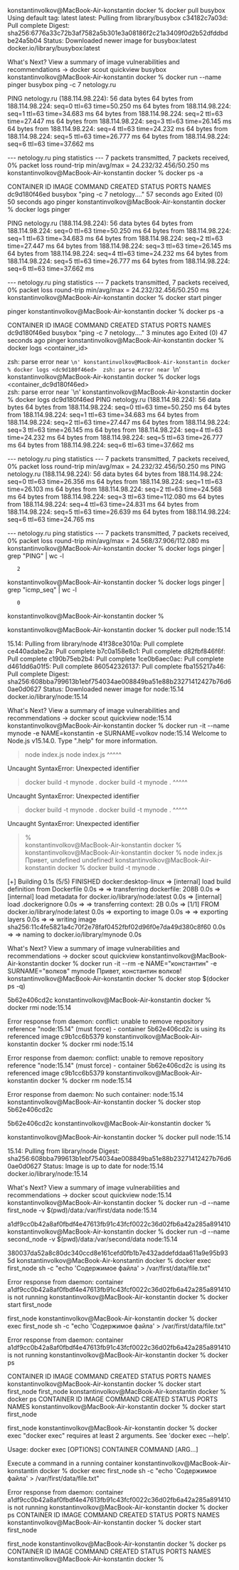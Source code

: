 <!-- Задание 1 - Docker CLI -->
konstantinvolkov@MacBook-Air-konstantin docker % docker pull busybox
Using default tag: latest
latest: Pulling from library/busybox
c34182c7a03d: Pull complete 
Digest: sha256:6776a33c72b3af7582a5b301e3a08186f2c21a3409f0d2b52dfddbdbe24a5b04
Status: Downloaded newer image for busybox:latest
docker.io/library/busybox:latest

What's Next?
  View a summary of image vulnerabilities and recommendations → docker scout quickview busybox
konstantinvolkov@MacBook-Air-konstantin docker % docker run --name pinger busybox ping -c 7 netology.ru

PING netology.ru (188.114.98.224): 56 data bytes
64 bytes from 188.114.98.224: seq=0 ttl=63 time=50.250 ms
64 bytes from 188.114.98.224: seq=1 ttl=63 time=34.683 ms
64 bytes from 188.114.98.224: seq=2 ttl=63 time=27.447 ms
64 bytes from 188.114.98.224: seq=3 ttl=63 time=26.145 ms
64 bytes from 188.114.98.224: seq=4 ttl=63 time=24.232 ms
64 bytes from 188.114.98.224: seq=5 ttl=63 time=26.777 ms
64 bytes from 188.114.98.224: seq=6 ttl=63 time=37.662 ms

--- netology.ru ping statistics ---
7 packets transmitted, 7 packets received, 0% packet loss
round-trip min/avg/max = 24.232/32.456/50.250 ms
konstantinvolkov@MacBook-Air-konstantin docker % docker ps -a

CONTAINER ID   IMAGE     COMMAND                  CREATED          STATUS                      PORTS     NAMES
dc9d180f46ed   busybox   "ping -c 7 netology.…"   57 seconds ago   Exited (0) 50 seconds ago             pinger
konstantinvolkov@MacBook-Air-konstantin docker % docker logs pinger

PING netology.ru (188.114.98.224): 56 data bytes
64 bytes from 188.114.98.224: seq=0 ttl=63 time=50.250 ms
64 bytes from 188.114.98.224: seq=1 ttl=63 time=34.683 ms
64 bytes from 188.114.98.224: seq=2 ttl=63 time=27.447 ms
64 bytes from 188.114.98.224: seq=3 ttl=63 time=26.145 ms
64 bytes from 188.114.98.224: seq=4 ttl=63 time=24.232 ms
64 bytes from 188.114.98.224: seq=5 ttl=63 time=26.777 ms
64 bytes from 188.114.98.224: seq=6 ttl=63 time=37.662 ms

--- netology.ru ping statistics ---
7 packets transmitted, 7 packets received, 0% packet loss
round-trip min/avg/max = 24.232/32.456/50.250 ms
konstantinvolkov@MacBook-Air-konstantin docker % docker start pinger

pinger
konstantinvolkov@MacBook-Air-konstantin docker % docker ps -a

CONTAINER ID   IMAGE     COMMAND                  CREATED         STATUS                      PORTS     NAMES
dc9d180f46ed   busybox   "ping -c 7 netology.…"   3 minutes ago   Exited (0) 47 seconds ago             pinger
konstantinvolkov@MacBook-Air-konstantin docker % docker logs <container_id>                       

zsh: parse error near `\n'
konstantinvolkov@MacBook-Air-konstantin docker % docker logs <dc9d180f46ed> 
zsh: parse error near `\n'
konstantinvolkov@MacBook-Air-konstantin docker % docker logs <container_dc9d180f46ed>   
zsh: parse error near `\n'
konstantinvolkov@MacBook-Air-konstantin docker % docker logs dc9d180f46ed 
PING netology.ru (188.114.98.224): 56 data bytes
64 bytes from 188.114.98.224: seq=0 ttl=63 time=50.250 ms
64 bytes from 188.114.98.224: seq=1 ttl=63 time=34.683 ms
64 bytes from 188.114.98.224: seq=2 ttl=63 time=27.447 ms
64 bytes from 188.114.98.224: seq=3 ttl=63 time=26.145 ms
64 bytes from 188.114.98.224: seq=4 ttl=63 time=24.232 ms
64 bytes from 188.114.98.224: seq=5 ttl=63 time=26.777 ms
64 bytes from 188.114.98.224: seq=6 ttl=63 time=37.662 ms

--- netology.ru ping statistics ---
7 packets transmitted, 7 packets received, 0% packet loss
round-trip min/avg/max = 24.232/32.456/50.250 ms
PING netology.ru (188.114.98.224): 56 data bytes
64 bytes from 188.114.98.224: seq=0 ttl=63 time=26.356 ms
64 bytes from 188.114.98.224: seq=1 ttl=63 time=26.103 ms
64 bytes from 188.114.98.224: seq=2 ttl=63 time=24.568 ms
64 bytes from 188.114.98.224: seq=3 ttl=63 time=112.080 ms
64 bytes from 188.114.98.224: seq=4 ttl=63 time=24.831 ms
64 bytes from 188.114.98.224: seq=5 ttl=63 time=26.639 ms
64 bytes from 188.114.98.224: seq=6 ttl=63 time=24.765 ms

--- netology.ru ping statistics ---
7 packets transmitted, 7 packets received, 0% packet loss
round-trip min/avg/max = 24.568/37.906/112.080 ms
konstantinvolkov@MacBook-Air-konstantin docker % docker logs pinger | grep "PING" | wc -l

       2
konstantinvolkov@MacBook-Air-konstantin docker % docker logs pinger | grep "icmp_seq" | wc -l

       0
konstantinvolkov@MacBook-Air-konstantin docker % 

<!-- уровень понимания происходящего -0% -->

<!-- Задание 2 - Environment Variables -->

konstantinvolkov@MacBook-Air-konstantin docker % docker pull node:15.14

15.14: Pulling from library/node
41f38ce3010a: Pull complete 
ce440adabe2a: Pull complete 
b7c0a158e8c1: Pull complete 
d82fbf846f6f: Pull complete 
c190b75eb2b4: Pull complete 
1ce0b6aec0ac: Pull complete 
d461dd6a01f5: Pull complete 
860542326137: Pull complete 
fba155217a46: Pull complete 
Digest: sha256:608bba799613b1ebf754034ae008849ba51e88b23271412427b76d60ae0d0627
Status: Downloaded newer image for node:15.14
docker.io/library/node:15.14

What's Next?
  View a summary of image vulnerabilities and recommendations → docker scout quickview node:15.14
konstantinvolkov@MacBook-Air-konstantin docker % docker run -it --name mynode -e NAME=konstantin  -e SURNAME=volkov  node:15.14
Welcome to Node.js v15.14.0.
Type ".help" for more information.
> node index.js
node index.js
     ^^^^^

Uncaught SyntaxError: Unexpected identifier
> docker build -t mynode .
docker build -t mynode .
       ^^^^^

Uncaught SyntaxError: Unexpected identifier
> docker build -t mynode .
docker build -t mynode .
       ^^^^^

Uncaught SyntaxError: Unexpected identifier
> %                                                                                      
konstantinvolkov@MacBook-Air-konstantin docker % 
konstantinvolkov@MacBook-Air-konstantin docker % node index.js
Привет, undefined undefined!
konstantinvolkov@MacBook-Air-konstantin docker % docker build -t mynode .

[+] Building 0.1s (5/5) FINISHED                                  docker:desktop-linux
 => [internal] load build definition from Dockerfile                              0.0s
 => => transferring dockerfile: 208B                                              0.0s
 => [internal] load metadata for docker.io/library/node:latest                    0.0s
 => [internal] load .dockerignore                                                 0.0s
 => => transferring context: 2B                                                   0.0s
 => [1/1] FROM docker.io/library/node:latest                                      0.0s
 => exporting to image                                                            0.0s
 => => exporting layers                                                           0.0s
 => => writing image sha256:11c4fe5821a4c70f2e78faf0452fbf02d96f0e7da49d380c8f60  0.0s
 => => naming to docker.io/library/mynode                                         0.0s

What's Next?
  View a summary of image vulnerabilities and recommendations → docker scout quickview
konstantinvolkov@MacBook-Air-konstantin docker % docker run -it --rm -e NAME="константин" -e SURNAME="волков" mynode
Привет, константин волков!
konstantinvolkov@MacBook-Air-konstantin docker % docker stop $(docker ps -q)

5b62e406cd2c
konstantinvolkov@MacBook-Air-konstantin docker % docker rmi node:15.14          

Error response from daemon: conflict: unable to remove repository reference "node:15.14" (must force) - container 5b62e406cd2c is using its referenced image c9b1cc6b5379
konstantinvolkov@MacBook-Air-konstantin docker % docker rmi node:15.14

Error response from daemon: conflict: unable to remove repository reference "node:15.14" (must force) - container 5b62e406cd2c is using its referenced image c9b1cc6b5379
konstantinvolkov@MacBook-Air-konstantin docker % docker rm  node:15.14

Error response from daemon: No such container: node:15.14
konstantinvolkov@MacBook-Air-konstantin docker % docker stop 5b62e406cd2c  

5b62e406cd2c
konstantinvolkov@MacBook-Air-konstantin docker % 

<!-- Задание 3 - Volumes -->

konstantinvolkov@MacBook-Air-konstantin docker % docker pull node:15.14

15.14: Pulling from library/node
Digest: sha256:608bba799613b1ebf754034ae008849ba51e88b23271412427b76d60ae0d0627
Status: Image is up to date for node:15.14
docker.io/library/node:15.14

What's Next?
  View a summary of image vulnerabilities and recommendations → docker scout quickview node:15.14
konstantinvolkov@MacBook-Air-konstantin docker % docker run -d --name first_node -v $(pwd)/data:/var/first/data node:15.14

a1df9cc0b42a8af0fbdf4e47613fb91c43fcf0022c36d02fb6a42a285a891410
konstantinvolkov@MacBook-Air-konstantin docker % docker run -d --name second_node -v $(pwd)/data:/var/second/data node:15.14

380037da52a8c80dc340ccd8e161cefd0fb1b7e432addefddaa611a9e95b935d
konstantinvolkov@MacBook-Air-konstantin docker % docker exec first_node sh -c "echo 'Содержимое файла' > /var/first/data/file.txt"

Error response from daemon: container a1df9cc0b42a8af0fbdf4e47613fb91c43fcf0022c36d02fb6a42a285a891410 is not running
konstantinvolkov@MacBook-Air-konstantin docker % docker start first_node

first_node
konstantinvolkov@MacBook-Air-konstantin docker % docker exec first_node sh -c "echo 'Содержимое файла' > /var/first/data/file.txt"

Error response from daemon: container a1df9cc0b42a8af0fbdf4e47613fb91c43fcf0022c36d02fb6a42a285a891410 is not running
konstantinvolkov@MacBook-Air-konstantin docker % docker ps

CONTAINER ID   IMAGE     COMMAND   CREATED   STATUS    PORTS     NAMES
konstantinvolkov@MacBook-Air-konstantin docker % docker start first_node
first_node
konstantinvolkov@MacBook-Air-konstantin docker % docker ps
CONTAINER ID   IMAGE     COMMAND   CREATED   STATUS    PORTS     NAMES
konstantinvolkov@MacBook-Air-konstantin docker % docker start first_node

first_node
konstantinvolkov@MacBook-Air-konstantin docker % docker exec
"docker exec" requires at least 2 arguments.
See 'docker exec --help'.

Usage:  docker exec [OPTIONS] CONTAINER COMMAND [ARG...]

Execute a command in a running container
konstantinvolkov@MacBook-Air-konstantin docker % docker exec first_node sh -c "echo 'Содержимое файла' > /var/first/data/file.txt"

Error response from daemon: container a1df9cc0b42a8af0fbdf4e47613fb91c43fcf0022c36d02fb6a42a285a891410 is not running
konstantinvolkov@MacBook-Air-konstantin docker % docker ps
CONTAINER ID   IMAGE     COMMAND   CREATED   STATUS    PORTS     NAMES
konstantinvolkov@MacBook-Air-konstantin docker % docker start first_node

first_node
konstantinvolkov@MacBook-Air-konstantin docker % docker ps
CONTAINER ID   IMAGE     COMMAND   CREATED   STATUS    PORTS     NAMES
konstantinvolkov@MacBook-Air-konstantin docker % 

<!-- отправляю с ошибкой так как не я не gpt не понимаем что тут не так -->